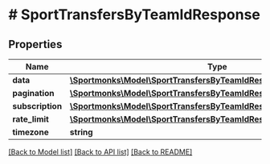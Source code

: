 # # SportTransfersByTeamIdResponse

## Properties

Name | Type | Description | Notes
------------ | ------------- | ------------- | -------------
**data** | [**\Sportmonks\Model\SportTransfersByTeamIdResponseDataInner[]**](SportTransfersByTeamIdResponseDataInner.md) |  | [optional]
**pagination** | [**\Sportmonks\Model\SportTransfersByTeamIdResponsePagination**](SportTransfersByTeamIdResponsePagination.md) |  | [optional]
**subscription** | [**\Sportmonks\Model\SportTransfersByTeamIdResponseSubscriptionInner[]**](SportTransfersByTeamIdResponseSubscriptionInner.md) |  | [optional]
**rate_limit** | [**\Sportmonks\Model\SportTransfersByTeamIdResponseRateLimit**](SportTransfersByTeamIdResponseRateLimit.md) |  | [optional]
**timezone** | **string** |  | [optional]

[[Back to Model list]](../../README.md#models) [[Back to API list]](../../README.md#endpoints) [[Back to README]](../../README.md)
